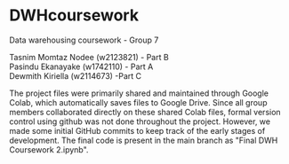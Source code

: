 # DWHcoursework
Data warehousing coursework - Group 7

Tasnim Momtaz Nodee (w2123821) - Part B <br/>
Pasindu Ekanayake (w1742110) - Part A <br/>
Dewmith Kiriella (w2114673) -Part C <br/>

The project files were primarily shared and maintained through Google Colab, which automatically saves files to Google Drive. Since all group members collaborated directly on these shared Colab files, formal version control using github was not done throughout the project. However, we made some initial GitHub commits to keep track of the early stages of development. The final code is present in the main branch as "Final DWH Coursework 2.ipynb".

